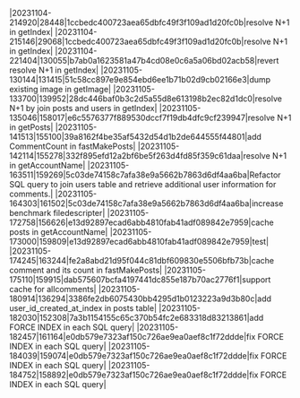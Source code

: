 |20231104-214920|28448|1ccbedc400723aea65dbfc49f3f109ad1d20fc0b|resolve N+1 in getIndex|
|20231104-215146|29068|1ccbedc400723aea65dbfc49f3f109ad1d20fc0b|resolve N+1 in getIndex|
|20231104-221404|130055|b7ab0a1623581a47b4cd08e0c6a5a06bd02acb58|revert resolve N+1 in getIndex|
|20231105-130144|131415|51c58cc897e9e854ebd6ee1b71b02d9cb02166e3|dump existing image in getImage|
|20231105-133700|139952|28dc446baf0b3c2d5a55d8e613198b2ec82d1dc0|resolve N+1 by join posts and users in getIndex|
|20231105-135046|158017|e6c5576377f889530dccf7f19db4dfc9cf239947|resolve N+1 in getPosts|
|20231105-141513|155100|39a8162f4be35af5432d54d1b2de644555f44801|add CommentCount in fastMakePosts|
|20231105-142114|155278|332f895efd12a2bf6be5f263d4fd85f359c61daa|resolve N+1 in getAccountName|
|20231105-163511|159269|5c03de74158c7afa38e9a5662b7863d6df4aa6ba|Refactor SQL query to join users table and retrieve additional user information for comments.|
|20231105-164303|161502|5c03de74158c7afa38e9a5662b7863d6df4aa6ba|increase benchmark filedescripter|
|20231105-172758|156626|e13d92897ecad6abb4810fab41adf089842e7959|cache posts in getAccountName|
|20231105-173000|159809|e13d92897ecad6abb4810fab41adf089842e7959|test|
|20231105-174245|163244|fe2a8abd21d95f044c81dbf609830e5506bfb73b|cache comment and its count in fastMakePosts|
|20231105-175110|159915|dab575607bcfa4197441dc855e187b70ac2776f1|support cache for allcomments|
|20231105-180914|136294|3386fe2db6075430bb4295d1b0123223a9d3b80c|add user_id_created_at_index in posts table|
|20231105-182030|152308|7a3b1154155c65c370b54fc2e683318d83213861|add FORCE INDEX in each SQL query|
|20231105-182457|161164|e0db579e7323af150c726ae9ea0aef8c1f72ddde|fix FORCE INDEX in each SQL query|
|20231105-184039|159074|e0db579e7323af150c726ae9ea0aef8c1f72ddde|fix FORCE INDEX in each SQL query|
|20231105-184752|158892|e0db579e7323af150c726ae9ea0aef8c1f72ddde|fix FORCE INDEX in each SQL query|
